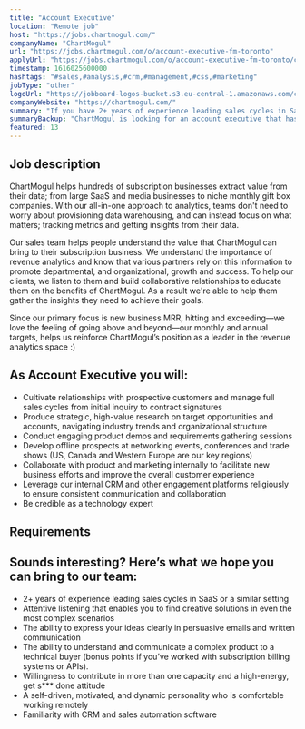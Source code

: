 ```yaml
---
title: "Account Executive"
location: "Remote job"
host: "https://jobs.chartmogul.com/"
companyName: "ChartMogul"
url: "https://jobs.chartmogul.com/o/account-executive-fm-toronto"
applyUrl: "https://jobs.chartmogul.com/o/account-executive-fm-toronto/c/new"
timestamp: 1616025600000
hashtags: "#sales,#analysis,#crm,#management,#css,#marketing"
jobType: "other"
logoUrl: "https://jobboard-logos-bucket.s3.eu-central-1.amazonaws.com/chartmogul"
companyWebsite: "https://chartmogul.com/"
summary: "If you have 2+ years of experience leading sales cycles in SaaS or a similar setting, ChartMogul is looking for someone with your knowledge."
summaryBackup: "ChartMogul is looking for an account executive that has experience in: #sales, #css, #analysis."
featured: 13
---
```


## Job description

ChartMogul helps hundreds of subscription businesses extract value from their data; from large SaaS and media businesses to niche monthly gift box companies. With our all-in-one approach to analytics, teams don't need to worry about provisioning data warehousing, and can instead focus on what matters; tracking metrics and getting insights from their data.

Our sales team helps people understand the value that ChartMogul can bring to their subscription business. We understand the importance of revenue analytics and know that various partners rely on this information to promote departmental, and organizational, growth and success. To help our clients, we listen to them and build collaborative relationships to educate them on the benefits of ChartMogul. As a result we're able to help them gather the insights they need to achieve their goals.

Since our primary focus is new business MRR, hitting and exceeding—we love the feeling of going above and beyond—our monthly and annual targets, helps us reinforce ChartMogul’s position as a leader in the revenue analytics space :)

## As Account Executive you will:

*   Cultivate relationships with prospective customers and manage full sales cycles from initial inquiry to contract signatures
*   Produce strategic, high-value research on target opportunities and accounts, navigating industry trends and organizational structure
*   Conduct engaging product demos and requirements gathering sessions
*   Develop offline prospects at networking events, conferences and trade shows (US, Canada and Western Europe are our key regions)
*   Collaborate with product and marketing internally to facilitate new business efforts and improve the overall customer experience
*   Leverage our internal CRM and other engagement platforms religiously to ensure consistent communication and collaboration
*   Be credible as a technology expert

## Requirements

## Sounds interesting? Here’s what we hope you can bring to our team:

*   2+ years of experience leading sales cycles in SaaS or a similar setting
*   Attentive listening that enables you to find creative solutions in even the most complex scenarios
*   The ability to express your ideas clearly in persuasive emails and written communication
*   The ability to understand and communicate a complex product to a technical buyer (bonus points if you’ve worked with subscription billing systems or APIs).
*   Willingness to contribute in more than one capacity and a high-energy, get s\*\*\* done attitude
*   A self-driven, motivated, and dynamic personality who is comfortable working remotely
*   Familiarity with CRM and sales automation software
